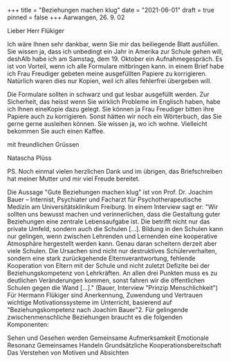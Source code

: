 +++
title = "Beziehungen machen klug"
date = "2021-06-01"
draft = true
pinned = false
+++
Aarwangen, 26. 9. 02

Lieber Herr Flükiger

Ich wäre Ihnen sehr dankbar, wenn Sie mir das beiliegende Blatt ausfüllen. Sie wissen ja, dass ich unbedingt ein Jahr in Amerika zur Schule gehen will, deshAlb habe ich am Samstag, dem 19. Oktober ein Aufnahmegespräch. Es ist von Vorteil, wenn ich alle Formulare mitbringen kann. in einem Brief habe ich Frau Freudiger gebeten meine ausgefüllten Papiere zu korrigieren. Natürlich waren dies nur Kopien, weil ich alles fehlerfrei übergeben will.

Die Formulare sollten in schwarz und gut lesbar ausgefüllt werden. Zur Sicherheit, das heisst wenn Sie wirklich Probleme im Englisch haben, habe ich Ihnen eineKopie dazu gelegt. Sie können ja Frau Freudiger bitten ihre Papiere auch zu korrigieren. Sonst hätten wir noch ein Wörterbuch, das Sie gerne gerne ausleihen können. Sie wissen ja, wo ich wohne. Vielleicht bekommen Sie auch einen Kaffee.

mit freundlichen Grüssen 

Natascha Plüss

PS. Noch einmal vielen herzlichen Dank und im übrigen, das Briefschreiben hat meiner Mutter und mir viel Freude bereitet.

Die Aussage "Gute Beziehungen machen klug" ist von Prof. Dr. Joachim Bauer – Internist, Psychiater 
und Facharzt für Psychotherapeutische Medizin am Universitätsklinikum Freiburg. In einem Interview 
sagt er: "Wir sollten uns bewusst machen und verinnerlichen, dass die Gestaltung guter Beziehungen 
eine zentrale Lebensaufgabe ist. Die betrifft nicht nur das private Umfeld, sondern auch die Schulen
\[...]. Bildung in den Schulen kann nur gelingen, wenn zwischen Lehrenden und Lernenden eine 
kooperative Atmosphäre hergestellt werden kann. Genau daran scheitern derzeit aber viele Schulen. 
Die Ursachen sind nicht nur destruktives Schülerverhalten, sondern eine stark zurückgehende 
Elternverantwortung, fehlende Kooperation von Eltern mit der Schule und nicht zuletzt Defizite bei der 
Beziehungskompetenz von Lehrkräften. An allen drei Punkten muss es zu deutlichen Veränderungen 
kommen, sonst fahren wir die öffentlichen Schulen gegen die Wand \[...]." (Bauer, Interview "Prinzip 
Menschlichkeit")
Für Hermann Flükiger sind Anerkennung, Zuwendung und Vertrauen wichtige Motivationssysteme im 
Unterricht, basierend auf "Beziehungskompetenz nach Joachim Bauer"2. Für gelingende 
zwischenmenschliche Beziehungen braucht es die folgenden Komponenten:

Sehen und Gesehen werden
Gemeinsame Aufmerksamkeit 
Emotionale Resonanz
Gemeinsames Handeln
Grundsätzliche Kooperationsbereitschaft
Das Verstehen von Motiven und Absichten